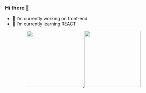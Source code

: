 ### Hi there 👋
 
- 🔭 I’m currently working on front-end
- 🌱 I’m currently learning REACT

<div align="center">
  <a href="https://github.com/mauriciovalentim">
  <img height="180em" src="https://github-readme-stats.vercel.app/api?username=mauriciovalentim&show_icons=true&theme=dark&include_all_commits=true&count_private=true"/>
  <img height="180em" src="https://github-readme-stats.vercel.app/api/top-langs/?username=mauriciovalentim&layout=compact&langs_count=7&theme=dark"/>
</div>
